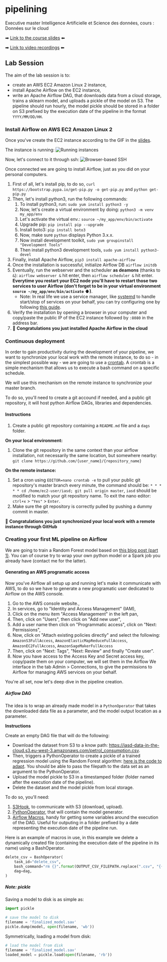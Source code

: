 # pipelining
Executive master Intelligence Artificielle et Science des données, cours : Données sur le cloud

➡ [Link to the course slides](https://docs.google.com/presentation/d/1y02d8T-svCBt_LePXXv-q00uTskQCgrmHtUv6nTxF-Q/edit?usp=sharing) ⬅

➡ [Link to video recordings](https://drive.google.com/drive/folders/1AL7W5jcEIbVNW85HrxU7lZZZErWB3uhg?usp=sharing) ⬅


## Lab Session 

The aim of the lab session is to:
- create an AWS EC2 Amazon Linux 2 instance,
- install Apache Airflow on the EC2 instance,
- write an Apache Airflow DAG, that downloads data from a cloud storage, trains a sklearn model, and uploads a pickle of the model on S3. The pipeline should run hourly, the model pickle should be stored in a folder on S3 prefixed by the execution date of the pipeline in the format `YYYY/MM/DD/HH`.


### Install Airflow on AWS EC2 Amazon Linux 2
Once you've create the EC2 instance according to the GIF in the [slides](https://docs.google.com/presentation/d/1y02d8T-svCBt_LePXXv-q00uTskQCgrmHtUv6nTxF-Q/edit?usp=sharing).

The instance is running:
![Running instances](https://github.com/faouzelfassi/pipelining/blob/master/doc/ec2_home.png?raw=true)

Now, let's connect to it through ssh:
![Browser-based SSH ](https://github.com/faouzelfassi/pipelining/blob/master/doc/ec2_ssh.png?raw=true)

Once connected we are going to install Airflow, just as you did on your personal computers.

1. First of all, let's install pip, to do so, `curl https://bootstrap.pypa.io/get-pip.py -o get-pip.py` and `python get-pip.py`
1. Then, let's install python3, run the following commands:
	1. To install python3, run: `sudo yum install python3 -y`
	1. Now, let's create a virtual environment by doing: `python3 -m venv my_app/env`
	1. Let's activate the virtual env.: `source ~/my_app/env/bin/activate`
	1. Upgrade pip: `pip install pip --upgrade`
	1. Install boto3: `pip install boto3`
	1. Now, make sure `python` displays Python 3.x.x.
	1. Now install development toolkit, `sudo yum groupinstall "Development Tools"`
	1. Then install python3 development tools, `sudo yum install python3-devel`
1. Finally, install Apache Airflow, `pip3 install apache-airflow`
1. Once the installation is successful, initialize Airflow DB `airflow initdb`
1. Eventually, run the webserver and the scheduler **as deamons** (thanks to `&`): `airflow webserver &` hit enter, then  `airflow scheduler &` hit enter. **Everytime you restart your EC2 node you'll have to restart those two services to user Airflow (don't forget to be in your virtual environment `source ~/my_app/env/bin/activate` ⬆)**.
	* Note: In real life we use a service manager, like [systemd](https://doc.ubuntu-fr.org/systemd) to handle start/stop of services on your behalf, you can try configuring one by following [this guide](https://doc.ubuntu-fr.org/creer_un_service_avec_systemd).
1. Verify the installation by opening a browser in your computer and copy/paste the public IP of the EC2 instance followed by `:8080` in the address bar.
1. 🎉 **Congratulations you just installed Apache Airflow in the cloud**

### Continuous deployment
In order to gain productivity during the development of your pipeline, we want to synchronize your local work with the remote instance, to do so - in the simplest possible way - we are going to use a [crontab](https://doc.ubuntu-fr.org/cron).
A crontab is a simple mechanism that allows us to execute a bash command on a specific schedule.

We will use this mechanism on the remote instance to synchronize your master branch.

To do so, you'll need to create a git accound if needed, and a public git repository, it will host python Airflow DAGs, libraries and dependencies.

#### Instructions
1. Create a public git repository containing a `README.md` file and a `dags` folder.

**On your local environment:**
1. Clone the git repository in the same context than your airflow installation, not necessarily the same location, but somewhere nearby: `git clone https://github.com/{user_name}/{repository_name}`

**On the remote instance:**
1. Set a cron using `EDITOR=nano crontab -e` to pull your public git repository's master branch every minute, the command should be: `* * * * * cd /home/ec2-user/iasd; git pull origin master`, `iasd` should be modified to match your git repository name. To exit the nano editor: `ctrl+x` > `"Yes"` > `Enter`.
1. Make sure the git repository is correctly pulled by pushing a dummy commit in master.


🎉 **Congratulations you just synchronized your local work with a remote instance through GitHub**

### Creating your first ML pipeline on Airflow

We are going to train a Random Forest model based on [this blog post (part 1)](https://stackabuse.com/random-forest-algorithm-with-python-and-scikit-learn/). You can of course try to wrap your own python model or a Spark job you already have (contact me for the latter).

#### Generating an AWS programatic access
Now you've Airflow all setup up and running let's make it communicate with AWS, to do so we have to generate a new programatic user dedicated to Airflow on the AWS console.

1. Go to the AWS console website.,
1. In services, go to "Identity and Access Management" (IAM),
1. Click on the menu item "Access Management" in the left pan,
1. Then, click on "Users", then click on "Add new user",
1. Add a user name then click on "Programmatic access", click on "Next: Permissions",
1. Now, click on "Attach existing policies directly" and select the following: `AmazonS3FullAccess`, `AmazonElasticMapReduceFullAccess`, `AmazonEC2FullAccess`, `AmazonSageMakerFullAccess`
1. Then, click on "Next: Tags", "Next: Review" and finally "Create user". 
1. Now you have access to the Access Key and Secret access key, copy/paste them on your computer, we will set them in the Airflow We interface in the tab Admin > Connections, to give the permissions to Airflow for managing AWS services on your behalf.

You're all set, now let's deep dive in the pipeline creation.

##### Airflow DAG
The idea is to wrap an already made model in a `PythonOperator` that takes the downloaded data file as a parameter, and the model output location as a parameter.

**Instructions**

Create an empty DAG file that will do the following:
- Download the dataset from S3 to a know path: https://iasd-data-in-the-cloud.s3.eu-west-3.amazonaws.com/petrol_consumption.csv.
- Then, triggers a PythonOperator to create a pickle of a trained regression model using the Random Forest algorithm: [here is the code to adapt](https://github.com/faouzelfassi/pipelining/blob/master/model.py). You should be able to pass the filepath to the data set as an argument to the PythonOperator.
- Upload the model pickle to S3 in a timestamped folder (folder named after the execution date of the pipeline).
- Delete the dataset and the model pickle from local storage.


To do so, you'll need:
1. [S3Hook](https://airflow.apache.org/docs/stable/_modules/airflow/hooks/S3_hook.html), to communicate with S3 (download, upload).
1. [PythonOperator](https://airflow.apache.org/docs/stable/howto/operator/python.html), that will contain the model generator.
1. [Airflow Macros](https://airflow.apache.org/docs/stable/macros-ref.html#macros), handy for getting some variables around the execution of the DAG. Useful for outputing in a folder prefixed by a date representing the execution date of the pipeline run.

Here is an example of macros in use, in this example we delete a dynamically created file (containing the execution date of the pipeline in its name) using a BashOperator. 

```python
delete_csv = BashOperator(
    task_id="delete_csv",
    bash_command="rm {}".format(OUTPUT_CSV_FILEPATH.replace(".csv", "{{ ds }}.csv")),
    dag=dag,
)
```

##### Note: pickle
Saving a model to disk is as simple as:

```python
import pickle

# save the model to disk
filename = 'finalized_model.sav'
pickle.dump(model, open(filename, 'wb'))
```

Symmetrically, loading a model from disk:

```python
# load the model from disk
filename = 'finalized_model.sav'
loaded_model = pickle.load(open(filename, 'rb'))
```

